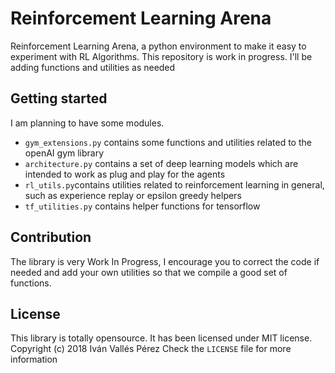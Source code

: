 # Reinforcement Learning Arena
Reinforcement Learning Arena, a python environment to make it easy to experiment with RL Algorithms. This repository is work in progress. I'll be adding functions and utilities as needed

## Getting started
I am planning to have some modules. 
- `gym_extensions.py` contains some functions and utilities related to the openAI gym library
- `architecture.py` contains a set of deep learning models which are intended to work as plug and play for the agents
- `rl_utils.py`contains utilities related to reinforcement learning in general, such as experience replay or epsilon greedy helpers
- `tf_utilities.py` contains helper functions for tensorflow

## Contribution
The library is very Work In Progress, I encourage you to correct the code if needed and add your own utilities so that we compile a good set of functions.

## License
This library is totally opensource. It has been licensed under MIT license. Copyright (c) 2018 Iván Vallés Pérez
Check the `LICENSE` file for more information

